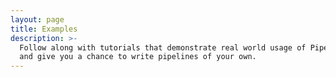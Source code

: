 ```yaml
---
layout: page
title: Examples
description: >-
  Follow along with tutorials that demonstrate real world usage of PipelineDP
  and give you a chance to write pipelines of your own.
---
```

